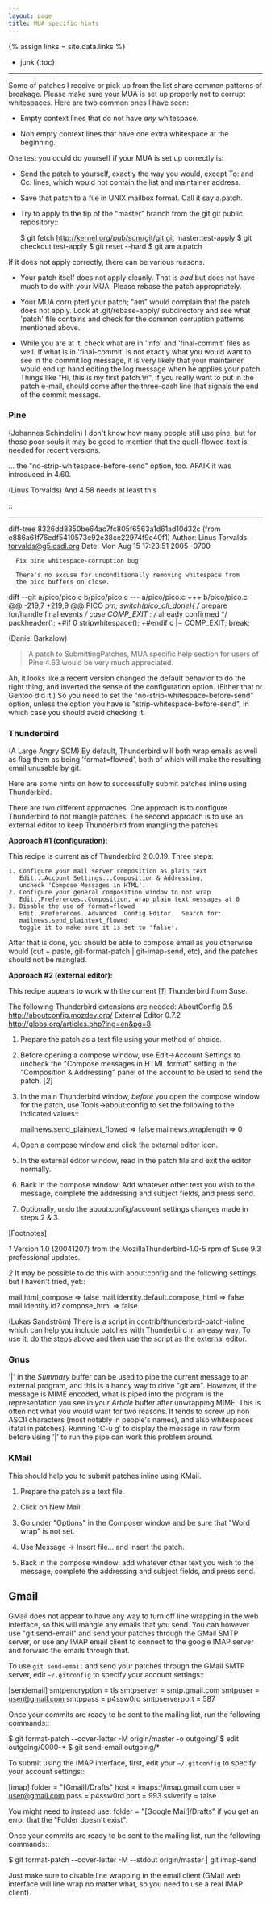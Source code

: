 ```yaml
---
layout: page
title: MUA specific hints
---
```

{% assign links = site.data.links %}

* junk
{:toc}

---


Some of patches I receive or pick up from the list share common
patterns of breakage.  Please make sure your MUA is set up
properly not to corrupt whitespaces.  Here are two common ones
I have seen:

* Empty context lines that do not have _any_ whitespace.

* Non empty context lines that have one extra whitespace at the
  beginning.

One test you could do yourself if your MUA is set up correctly is:

* Send the patch to yourself, exactly the way you would, except
  To: and Cc: lines, which would not contain the list and
  maintainer address.

* Save that patch to a file in UNIX mailbox format.  Call it say
  a.patch.

* Try to apply to the tip of the "master" branch from the
  git.git public repository::

    $ git fetch http://kernel.org/pub/scm/git/git.git master:test-apply
    $ git checkout test-apply
    $ git reset --hard
    $ git am a.patch

If it does not apply correctly, there can be various reasons.

* Your patch itself does not apply cleanly.  That is _bad_ but
  does not have much to do with your MUA.  Please rebase the
  patch appropriately.

* Your MUA corrupted your patch; "am" would complain that
  the patch does not apply.  Look at .git/rebase-apply/ subdirectory and
  see what 'patch' file contains and check for the common
  corruption patterns mentioned above.

* While you are at it, check what are in 'info' and
  'final-commit' files as well.  If what is in 'final-commit' is
  not exactly what you would want to see in the commit log
  message, it is very likely that your maintainer would end up
  hand editing the log message when he applies your patch.
  Things like "Hi, this is my first patch.\n", if you really
  want to put in the patch e-mail, should come after the
  three-dash line that signals the end of the commit message.


### Pine

(Johannes Schindelin)
  I don't know how many people still use pine, but for those poor souls it may
  be good to mention that the quell-flowed-text is needed for recent versions.

  ... the "no-strip-whitespace-before-send" option, too. AFAIK it was introduced
  in 4.60.

(Linus Torvalds)
  And 4.58 needs at least this

::

  ---
  diff-tree 8326dd8350be64ac7fc805f6563a1d61ad10d32c (from e886a61f76edf5410573e92e38ce22974f9c40f1)
  Author: Linus Torvalds <torvalds@g5.osdl.org>
  Date:   Mon Aug 15 17:23:51 2005 -0700

      Fix pine whitespace-corruption bug

      There's no excuse for unconditionally removing whitespace from
      the pico buffers on close.

  diff --git a/pico/pico.c b/pico/pico.c
  --- a/pico/pico.c
  +++ b/pico/pico.c
  @@ -219,7 +219,9 @@ PICO *pm;
  	    switch(pico_all_done){	/* prepare for/handle final events */
  	      case COMP_EXIT :		/* already confirmed */
  		packheader();
  +#if 0
  		stripwhitespace();
  +#endif
  		c |= COMP_EXIT;
  		break;

(Daniel Barkalow)
  > A patch to SubmittingPatches, MUA specific help section for
  > users of Pine 4.63 would be very much appreciated.

  Ah, it looks like a recent version changed the default behavior to do the
  right thing, and inverted the sense of the configuration option. (Either
  that or Gentoo did it.) So you need to set the
  "no-strip-whitespace-before-send" option, unless the option you have is
  "strip-whitespace-before-send", in which case you should avoid checking
  it.


### Thunderbird

(A Large Angry SCM)
  By default, Thunderbird will both wrap emails as well as flag them as
  being 'format=flowed', both of which will make the resulting email unusable
  by git.

  Here are some hints on how to successfully submit patches inline using
  Thunderbird.

  There are two different approaches.  One approach is to configure
  Thunderbird to not mangle patches.  The second approach is to use
  an external editor to keep Thunderbird from mangling the patches.

**Approach #1 (configuration):**

  This recipe is current as of Thunderbird 2.0.0.19.  Three steps:

    1. Configure your mail server composition as plain text
       Edit...Account Settings...Composition & Addressing,
       uncheck 'Compose Messages in HTML'.
    2. Configure your general composition window to not wrap
       Edit..Preferences..Composition, wrap plain text messages at 0
    3. Disable the use of format=flowed
       Edit..Preferences..Advanced..Config Editor.  Search for:
       mailnews.send_plaintext_flowed
       toggle it to make sure it is set to 'false'.

  After that is done, you should be able to compose email as you
  otherwise would (cut + paste, git-format-patch | git-imap-send, etc),
  and the patches should not be mangled.

**Approach #2 (external editor):**

This recipe appears to work with the current [*1*] Thunderbird from Suse.

The following Thunderbird extensions are needed:
  AboutConfig 0.5
	  http://aboutconfig.mozdev.org/
  External Editor 0.7.2
	  http://globs.org/articles.php?lng=en&pg=8


1) Prepare the patch as a text file using your method of choice.

2) Before opening a compose window, use Edit->Account Settings to
   uncheck the "Compose messages in HTML format" setting in the
   "Composition & Addressing" panel of the account to be used to send the
   patch. [*2*]

3) In the main Thunderbird window, _before_ you open the compose window
   for the patch, use Tools->about:config to set the following to the
   indicated values::

     mailnews.send_plaintext_flowed	=> false
     mailnews.wraplength		=> 0

4) Open a compose window and click the external editor icon.

5) In the external editor window, read in the patch file and exit the
   editor normally.

6) Back in the compose window: Add whatever other text you wish to the
   message, complete the addressing and subject fields, and press send.

7) Optionally, undo the about:config/account settings changes made in
   steps 2 & 3.


[Footnotes]

*1* Version 1.0 (20041207) from the MozillaThunderbird-1.0-5 rpm of Suse
9.3 professional updates.

*2* It may be possible to do this with about:config and the following
settings but I haven't tried, yet::

  mail.html_compose			=> false
  mail.identity.default.compose_html	=> false
  mail.identity.id?.compose_html		=> false

(Lukas Sandström)
  There is a script in contrib/thunderbird-patch-inline which can help you
  include patches with Thunderbird in an easy way. To use it, do the steps above
  and then use the script as the external editor.

### Gnus

'|' in the *Summary* buffer can be used to pipe the current
message to an external program, and this is a handy way to drive
"git am".  However, if the message is MIME encoded, what is
piped into the program is the representation you see in your
*Article* buffer after unwrapping MIME.  This is often not what
you would want for two reasons.  It tends to screw up non ASCII
characters (most notably in people's names), and also
whitespaces (fatal in patches).  Running 'C-u g' to display the
message in raw form before using '|' to run the pipe can work
this problem around.


### KMail

This should help you to submit patches inline using KMail.

1) Prepare the patch as a text file.

2) Click on New Mail.

3) Go under "Options" in the Composer window and be sure that
   "Word wrap" is not set.

4) Use Message -> Insert file... and insert the patch.

5) Back in the compose window: add whatever other text you wish to the
   message, complete the addressing and subject fields, and press send.


Gmail
-----

GMail does not appear to have any way to turn off line wrapping in the web
interface, so this will mangle any emails that you send.  You can however
use "git send-email" and send your patches through the GMail SMTP server, or
use any IMAP email client to connect to the google IMAP server and forward
the emails through that.

To use ``git send-email`` and send your patches through the GMail SMTP server,
edit `~/.gitconfig` to specify your account settings::

  [sendemail]
	  smtpencryption = tls
	  smtpserver = smtp.gmail.com
	  smtpuser = user@gmail.com
	  smtppass = p4ssw0rd
	  smtpserverport = 587

Once your commits are ready to be sent to the mailing list, run the
following commands::

  $ git format-patch --cover-letter -M origin/master -o outgoing/
  $ edit outgoing/0000-*
  $ git send-email outgoing/*

To submit using the IMAP interface, first, edit your `~/.gitconfig` to specify your
account settings::

  [imap]
	  folder = "[Gmail]/Drafts"
	  host = imaps://imap.gmail.com
	  user = user@gmail.com
	  pass = p4ssw0rd
	  port = 993
	  sslverify = false

You might need to instead use: folder = "[Google Mail]/Drafts" if you get an error
that the "Folder doesn't exist".

Once your commits are ready to be sent to the mailing list, run the
following commands::

  $ git format-patch --cover-letter -M --stdout origin/master | git imap-send

Just make sure to disable line wrapping in the email client (GMail web
interface will line wrap no matter what, so you need to use a real
IMAP client).

<!--
vim: expandtab ts=2 :
-->
